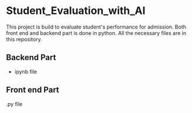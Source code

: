 # Student_Evaluation_with_AI

This project is build to evaluate student's performance for admission. Both front end and backend part is done in python. All the necessary files are in this repository.

## Backend Part
* ipynb file

## Front end Part
.py file 
